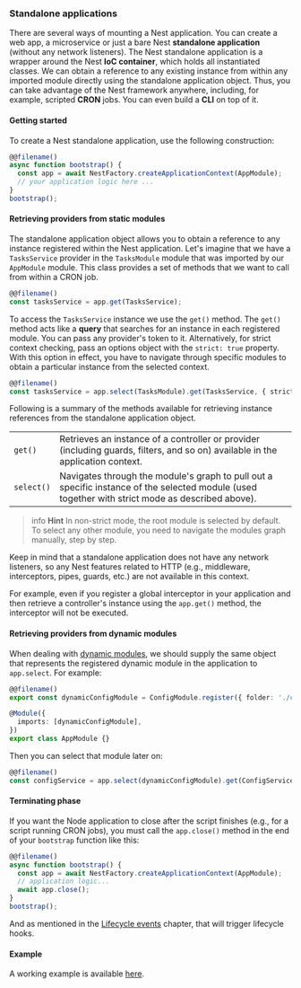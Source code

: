 ### Standalone applications

There are several ways of mounting a Nest application. You can create a web app, a microservice or just a bare Nest **standalone application** (without any network listeners). The Nest standalone application is a wrapper around the Nest **IoC container**, which holds all instantiated classes. We can obtain a reference to any existing instance from within any imported module directly using the standalone application object. Thus, you can take advantage of the Nest framework anywhere, including, for example, scripted **CRON** jobs. You can even build a **CLI** on top of it.

#### Getting started

To create a Nest standalone application, use the following construction:

```typescript
@@filename()
async function bootstrap() {
  const app = await NestFactory.createApplicationContext(AppModule);
  // your application logic here ...
}
bootstrap();
```

#### Retrieving providers from static modules

The standalone application object allows you to obtain a reference to any instance registered within the Nest application. Let's imagine that we have a `TasksService` provider in the `TasksModule` module that was imported by our `AppModule` module. This class provides a set of methods that we want to call from within a CRON job.

```typescript
@@filename()
const tasksService = app.get(TasksService);
```

To access the `TasksService` instance we use the `get()` method. The `get()` method acts like a **query** that searches for an instance in each registered module. You can pass any provider's token to it. Alternatively, for strict context checking, pass an options object with the `strict: true` property. With this option in effect, you have to navigate through specific modules to obtain a particular instance from the selected context.

```typescript
@@filename()
const tasksService = app.select(TasksModule).get(TasksService, { strict: true });
```

Following is a summary of the methods available for retrieving instance references from the standalone application object.

<table>
  <tr>
    <td>
      <code>get()</code>
    </td>
    <td>
      Retrieves an instance of a controller or provider (including guards, filters, and so on) available in the application context.
    </td>
  </tr>
  <tr>
    <td>
      <code>select()</code>
    </td>
    <td>
      Navigates through the module's graph to pull out a specific instance of the selected module (used together with strict mode as described above).
    </td>
  </tr>
</table>

> info **Hint** In non-strict mode, the root module is selected by default. To select any other module, you need to navigate the modules graph manually, step by step.

Keep in mind that a standalone application does not have any network listeners, so any Nest features related to HTTP (e.g., middleware, interceptors, pipes, guards, etc.) are not available in this context.

For example, even if you register a global interceptor in your application and then retrieve a controller's instance using the `app.get()` method, the interceptor will not be executed.

#### Retrieving providers from dynamic modules

When dealing with [dynamic modules](./fundamentals/dynamic-modules.md), we should supply the same object that represents the registered dynamic module in the application to `app.select`. For example:

```typescript
@@filename()
export const dynamicConfigModule = ConfigModule.register({ folder: './config' });

@Module({
  imports: [dynamicConfigModule],
})
export class AppModule {}
```

Then you can select that module later on:

```typescript
@@filename()
const configService = app.select(dynamicConfigModule).get(ConfigService, { strict: true });
```

#### Terminating phase

If you want the Node application to close after the script finishes (e.g., for a script running CRON jobs), you must call the `app.close()` method in the end of your `bootstrap` function like this:

```typescript
@@filename()
async function bootstrap() {
  const app = await NestFactory.createApplicationContext(AppModule);
  // application logic...
  await app.close();
}
bootstrap();
```

And as mentioned in the [Lifecycle events](./fundamentals/lifecycle-events.md) chapter, that will trigger lifecycle hooks.

#### Example

A working example is available [here](https://github.com/nestjs/nest/tree/master/sample/18-context).
